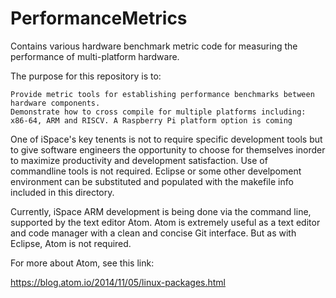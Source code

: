 # PerformanceMetrics

Contains various hardware benchmark metric code for measuring the performance of
multi-platform hardware.

The purpose for this repository is to:

    Provide metric tools for establishing performance benchmarks between hardware components.
    Demonstrate how to cross compile for multiple platforms including: x86-64, ARM and RISCV. A Raspberry Pi platform option is coming

One of iSpace's key tenents is not to require specific development tools but to give software engineers the opportunity to choose for themselves inorder to maximize productivity and development satisfaction. Use of commandline tools is not required. Eclipse or some other develpoment environment can be substituted and populated with the makefile info included in this directory.

Currently, iSpace ARM development is being done via the command line, supported by the text editor Atom. Atom is extremely useful as a text editor and code manager with a clean and concise Git interface. But as with Eclipse, Atom is not required.

For more about Atom, see this link:

https://blog.atom.io/2014/11/05/linux-packages.html
